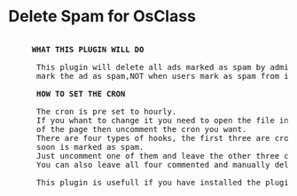 Delete Spam for OsClass
=======================
<pre> 
     <strong>WHAT THIS PLUGIN WILL DO</strong><br/>
      This plugin will delete all ads marked as spam by admin or, if you are using SpamKiller plugin, when the plugin
      mark the ad as spam,NOT when users mark as spam from item page.
      
      <strong>HOW TO SET THE CRON</strong><br/>      
      The cron is pre set to hourly.
      If you whant to change it you need to open the file index.php of the plugin and find //HOOKS FOR CRON at the end
      of the page then uncomment the cron you want.
      There are four types of hooks, the first three are cron releted, the fourth don't use cron, but delete the ad as
      soon is marked as spam.
      Just uncomment one of them and leave the other three commented to avoid server load.
      You can also leave all four commented and manually delete the spam.
      
      This plugin is usefull if you have installed the plugin SpamKiller.
      </pre>
